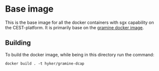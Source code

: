 # Base image
This is the base image for all the docker containers with sgx capability on the CEST-platform. It is primarily base on the [gramine docker image](https://github.com/gramineproject/gramine/tree/master/packaging/docker).
## Building
To build the docker image, while being in this directory run the command:
```console
docker build . -t hyker/gramine-dcap
```
